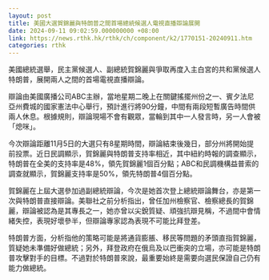 ```yaml
---
layout: post
title: 美國大選賀錦麗與特朗普之間首場總統候選人電視直播辯論展開
date: 2024-09-11 09:02:59.000000000 +08:00
link: https://news.rthk.hk/rthk/ch/component/k2/1770151-20240911.htm
categories: rthk
---
```


美國總統選舉，民主黨候選人、副總統賀錦麗與爭取再度入主白宮的共和黨候選人特朗普，展開兩人之間的首場電視直播辯論。

辯論由美國廣播公司ABC主辦，當地星期二晚上在關鍵搖擺州份之一、賓夕法尼亞州費城的國家憲法中心舉行，預計進行將90分鐘，中間有兩段短暫廣告時間供兩人休息。根據規則，辯論現場不會有觀眾，當輪到其中一人發言時，另一人會被「熄咪」。

今次辯論距離11月5日的大選只有8星期時間，辯論結束後幾日，部分州將開始提前投票。近日民調顯示，賀錦麗與特朗普支持率相近，其中紐約時報的調查顯示，特朗普在全美的支持率是48%，領先賀錦麗1個百分點；ABC和民調機構益普索的調查就顯示，賀錦麗支持率是50%，領先特朗普4個百分點。

賀錦麗在上屆大選參加過副總統辯論，今次是她首次登上總統辯論舞台，亦是第一次與特朗普直接辯論。美聯社之前分析指出，曾任加州檢察官、檢察總長的賀錦麗，辯論被認為是其專長之一，她亦曾以尖銳質疑、頑強抗辯見稱，不過間中會情緒失控，表現好壞參半，但辯論專家認為表現不可能比拜登差。

特朗普方面，分析指他的策略可能是將通貨膨脹、移民等問題的矛頭直指賀錦麗，質疑她未準備好做總統；另外，拜登政府在俄烏及以巴衝突的立場，亦可能是特朗普攻擊對手的目標。不過對於特朗普來說，最重要始終是需要向選民保證自己仍有能力做總統。
